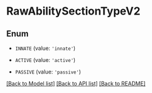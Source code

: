 # RawAbilitySectionTypeV2


## Enum

* `INNATE` (value: `'innate'`)

* `ACTIVE` (value: `'active'`)

* `PASSIVE` (value: `'passive'`)

[[Back to Model list]](../README.md#documentation-for-models) [[Back to API list]](../README.md#documentation-for-api-endpoints) [[Back to README]](../README.md)


